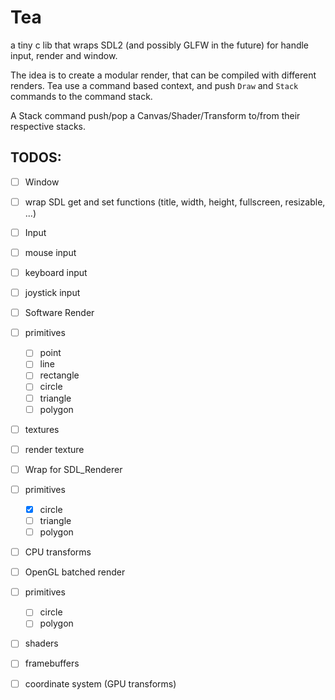 # Tea

a tiny c lib that wraps SDL2 (and possibly GLFW in the future) for handle input, render and window.

The idea is to create a modular render, that can be compiled with different renders. 
Tea use a command based context, and push `Draw` and `Stack` commands to the command stack.

A Stack command push/pop a Canvas/Shader/Transform to/from their respective stacks.

## TODOS:


- [ ] Window
 - [ ] wrap SDL get and set functions (title, width, height, fullscreen, resizable, ...)
- [ ] Input
 - [ ] mouse input
 - [ ] keyboard input
 - [ ] joystick input
- [ ] Software Render
 - [ ] primitives
	- [ ] point
	- [ ] line
	- [ ] rectangle
	- [ ] circle
	- [ ] triangle
	- [ ] polygon
 - [ ] textures
 - [ ] render texture
- [ ] Wrap for SDL_Renderer
 - [ ] primitives
	- [x] circle
	- [ ] triangle
	- [ ] polygon
 - [ ] CPU transforms
- [ ] OpenGL batched render
 - [ ] primitives
	- [ ] circle
	- [ ] polygon
 - [ ] shaders
 - [ ] framebuffers
 - [ ] coordinate system (GPU transforms)


##
